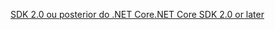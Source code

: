 [<span data-ttu-id="d9c2c-101">SDK 2.0 ou posterior do .NET Core</span><span class="sxs-lookup"><span data-stu-id="d9c2c-101">.NET Core SDK 2.0 or later</span></span>](https://dotnet.microsoft.com/download)
